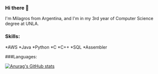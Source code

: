 ### Hi there 👋

I'm Milagros from Argentina, and I'm in my 3rd year of Computer Science degree at UNLA. 

### Skills: 
*AWS
*Java
*Python
*C
*C++
*SQL
*Assembler

###Languages:


[![Anurag's GitHub stats](https://github-readme-stats.vercel.app/api?username=milu125000)](https://github.com/anuraghazra/github-readme-stats)
